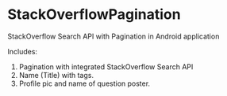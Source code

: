 # StackOverflowPagination
StackOverflow Search API with Pagination in Android application

Includes:

1. Pagination with integrated StackOverflow Search API
2. Name (Title) with tags.
3. Profile pic and name of question poster.
